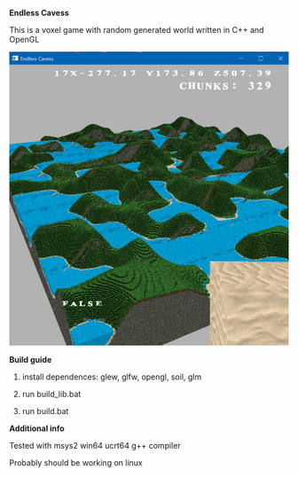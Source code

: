 **Endless Cavess**

This is a voxel game with random generated world written in C++ and OpenGL

![There should be a screenshot](/media/screenshots/screenshot.png)

**Build guide**

1) install dependences: glew, glfw, opengl, soil, glm

2) run build_lib.bat

3) run build.bat

**Additional info**

Tested with msys2 win64 ucrt64 g++ compiler

Probably should be working on linux
